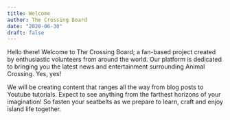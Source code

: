 ```yaml
---
title: Welcome
author: The Crossing Board
date: "2020-06-30"
draft: false
---
```


Hello there!
Welcome to The Crossing Board; a fan-based project created by enthusiastic volunteers from around the world. Our platform is dedicated to bringing you the latest news and entertainment surrounding Animal Crossing. Yes, yes!

We will be creating content that ranges all the way from blog posts to Youtube tutorials. Expect to see anything from the farthest horizons of your imagination! So fasten your seatbelts as we prepare to learn, craft and enjoy island life together.
